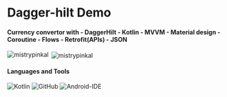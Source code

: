 # Dagger-hilt Demo

#### Currency convertor with - DaggerHilt - Kotlin - MVVM - Material design - Coroutine - Flows - Retrofit(APIs) - JSON

<p><img align="left" src="https://github-readme-stats.vercel.app/api/top-langs?username=mistrypinkal&show_icons=true&locale=en&layout=compact" alt="mistrypinkal" /></p>


<p>&nbsp;<img align="center" src="https://github-readme-stats.vercel.app/api?username=mistrypinkal&show_icons=true&locale=en" alt="mistrypinkal" /></p>

#### Languages and Tools
![Kotlin](https://img.shields.io/badge/-Kotlin-5F73D9?style=flat-square&logo=Kotlin&logoColor=ffffff)
![GitHub](https://img.shields.io/badge/-GitHub-181717?style=flat-square&logo=github)
![Android-IDE](http://img.shields.io/badge/-Android-30D780?style=flat-square&logo=android&logoColor=ffffff)
